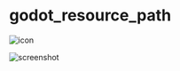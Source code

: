 # godot_resource_path
![icon](https://github.com/huwpascoe/godot_resource_path/blob/master/icon.png)

![screenshot](https://github.com/huwpascoe/godot_resource_path/blob/master/screenshot.png)
